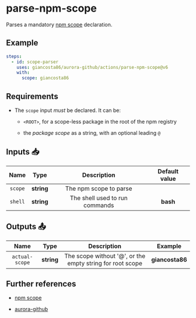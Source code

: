 # parse-npm-scope

Parses a mandatory [npm scope](https://docs.npmjs.com/cli/v10/using-npm/scope) declaration.

## Example

```yaml
steps:
  - id: scope-parser
    uses: giancosta86/aurora-github/actions/parse-npm-scope@v6
    with:
      scope: giancosta86
```

## Requirements

- The `scope` input _must_ be declared. It can be:

  - `<ROOT>`, for a scope-less package in the root of the npm registry

  - the _package scope_ as a string, with an optional leading `@`

## Inputs 📥

|  Name   |    Type    |          Description           | Default value |
| :-----: | :--------: | :----------------------------: | :-----------: |
| `scope` | **string** |     The npm scope to parse     |               |
| `shell` | **string** | The shell used to run commands |   **bash**    |

## Outputs 📤

|      Name      |    Type    |                        Description                        |     Example     |
| :------------: | :--------: | :-------------------------------------------------------: | :-------------: |
| `actual-scope` | **string** | The scope without '@', or the empty string for root scope | **giancosta86** |

## Further references

- [npm scope](https://docs.npmjs.com/cli/v10/using-npm/scope)

- [aurora-github](../../README.md)
